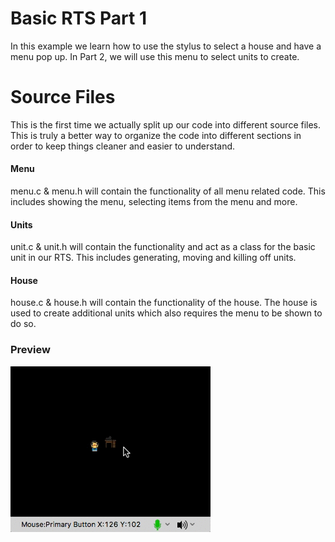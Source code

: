# Basic RTS Part 1
In this example we learn how to use the stylus to select a house and have a menu pop up. In Part 2, we will use this menu to select units to create.

# Source Files
This is the first time we actually split up our code into different source files. This is truly a better way to organize the code into different sections in order to keep things cleaner and easier to understand.

#### Menu
menu.c & menu.h will contain the functionality of all menu related code. This includes showing the menu, selecting items from the menu and more.

#### Units
unit.c & unit.h will contain the functionality and act as a class for the basic unit in our RTS. This includes generating, moving and killing off units.

#### House
house.c & house.h will contain the functionality of the house. The house is used to create additional units which also requires the menu to be shown to do so.

### Preview
![selecting a house](./preview/selecting_house.gif)
